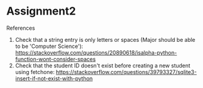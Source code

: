 # Assignment2

References
1. Check that a string entry is only letters or spaces (Major should be able to be 'Computer Science'): https://stackoverflow.com/questions/20890618/isalpha-python-function-wont-consider-spaces
2. Check that the student ID doesn't exist before creating a new student using fetchone: https://stackoverflow.com/questions/39793327/sqlite3-insert-if-not-exist-with-python
